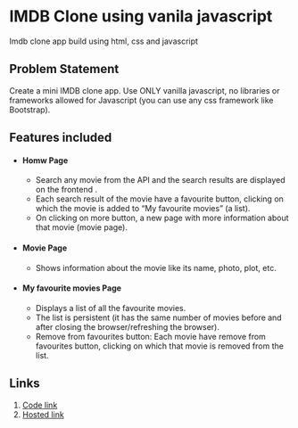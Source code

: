 # IMDB Clone using vanila javascript
Imdb clone app build using html, css and javascript

## Problem Statement
Create a mini IMDB clone app. Use ONLY vanilla javascript, no libraries or frameworks allowed for Javascript (you can use any css framework like Bootstrap).

## Features included
* #### Homw Page ####
   * Search any movie from the API and the search results are displayed on the frontend .
   * Each search result of the movie have a favourite button, clicking on which the movie is added to “My favourite movies” (a list).
   * On clicking on more button, a new page with more information about that movie (movie page).

* #### Movie Page ####
  * Shows information about the movie like its name, photo, plot, etc.

* #### My favourite movies Page ####
  * Displays a list of all the favourite movies.
  * The list is persistent (it has the same number of movies before and after closing the browser/refreshing the browser).
  * Remove from favourites button: Each movie have remove from favourites button, clicking on which that movie  is removed from the list.


## Links
1. [Code link](https://github.com/Meghna24R/IMDB-Clone)
2. [Hosted link](https://meghna24r.github.io/IMDB-Clone/)
